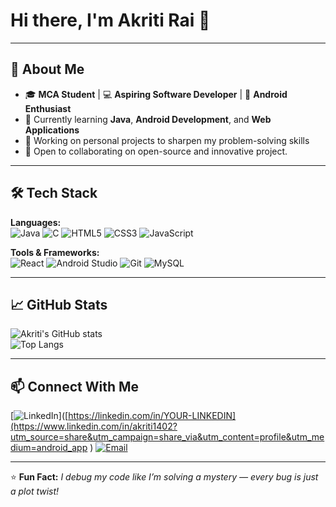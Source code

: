 <!-- Typing effect header -->
# Hi there, I'm Akriti Rai 👋

<!--[![Typing SVG](https://readme-typing-svg.herokuapp.com?font=Fira+Code&weight=600&size=25&pause=1000&color=FF79C6&center=true&vCenter=true&width=800&lines=Hi+there!+I'm+Akriti+Rai+%F0%9F%91%8B;MCA+Student;Aspiring+Software+Developer;Android+%26+Java+Enthusiast;Lifelong+Learner)](https://git.io/typing-svg)-->

---

## 🚀 About Me
- 🎓 **MCA Student** | 💻 **Aspiring Software Developer** | 📱 **Android Enthusiast**
- 🌱 Currently learning **Java**, **Android Development**, and **Web Applications**
- 🔭 Working on personal projects to sharpen my problem-solving skills
- 🤝 Open to collaborating on open-source and innovative project.

---

## 🛠 Tech Stack
**Languages:**  
![Java](https://img.shields.io/badge/Java-ED8B00?style=for-the-badge&logo=openjdk&logoColor=white)
![C](https://img.shields.io/badge/C-00599C?style=for-the-badge&logo=c&logoColor=white)
![HTML5](https://img.shields.io/badge/HTML5-E34F26?style=for-the-badge&logo=html5&logoColor=white)
![CSS3](https://img.shields.io/badge/CSS3-1572B6?style=for-the-badge&logo=css3&logoColor=white)
![JavaScript](https://img.shields.io/badge/JavaScript-F7DF1E?style=for-the-badge&logo=javascript&logoColor=black)

**Tools & Frameworks:**  
![React](https://img.shields.io/badge/React-20232A?style=for-the-badge&logo=react&logoColor=61DAFB)
![Android Studio](https://img.shields.io/badge/Android%20Studio-3DDC84?style=for-the-badge&logo=android-studio&logoColor=white)
![Git](https://img.shields.io/badge/Git-F05032?style=for-the-badge&logo=git&logoColor=white)
![MySQL](https://img.shields.io/badge/MySQL-005C84?style=for-the-badge&logo=mysql&logoColor=white)

---

## 📈 GitHub Stats
![Akriti's GitHub stats](https://github-readme-stats.vercel.app/api?username=akriti1402&show_icons=true&theme=tokyonight)  
![Top Langs](https://github-readme-stats.vercel.app/api/top-langs/?username=akriti1402&layout=compact&theme=tokyonight)

---

## 📫 Connect With Me
[![LinkedIn](https://img.shields.io/badge/LinkedIn-0A66C2?style=for-the-badge&logo=linkedin&logoColor=white)]([https://linkedin.com/in/YOUR-LINKEDIN](https://www.linkedin.com/in/akriti1402?utm_source=share&utm_campaign=share_via&utm_content=profile&utm_medium=android_app )
[![Email](https://img.shields.io/badge/Email-D14836?style=for-the-badge&logo=gmail&logoColor=white)](mailto:akriti9140@gmail.com)

---

⭐ **Fun Fact:** *I debug my code like I’m solving a mystery — every bug is just a plot twist!*
